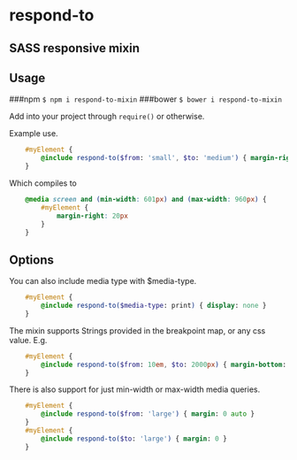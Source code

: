 # respond-to
## SASS responsive mixin

## Usage
###npm
`$ npm i respond-to-mixin`
###bower
`$ bower i respond-to-mixin`

Add into your project through `require()` or otherwise.

Example use.
```sass
	#myElement {
		@include respond-to($from: 'small', $to: 'medium') { margin-right: 20px }
	}
```
Which compiles to 
```css
	@media screen and (min-width: 601px) and (max-width: 960px) {
		#myElement {
			margin-right: 20px
		}
	}
```

## Options
You can also include media type with $media-type.
```sass
	#myElement {
		@include respond-to($media-type: print) { display: none }
	}
```
The mixin supports Strings provided in the breakpoint map, or any css value. E.g.
```sass
	#myElement {
		@include respond-to($from: 10em, $to: 2000px) { margin-bottom: 20px }
	}
```
There is also support for just min-width or max-width media queries.
```sass
	#myElement {
		@include respond-to($from: 'large') { margin: 0 auto }
	}
	#myElement {
		@include respond-to($to: 'large') { margin: 0 }
	}
```

